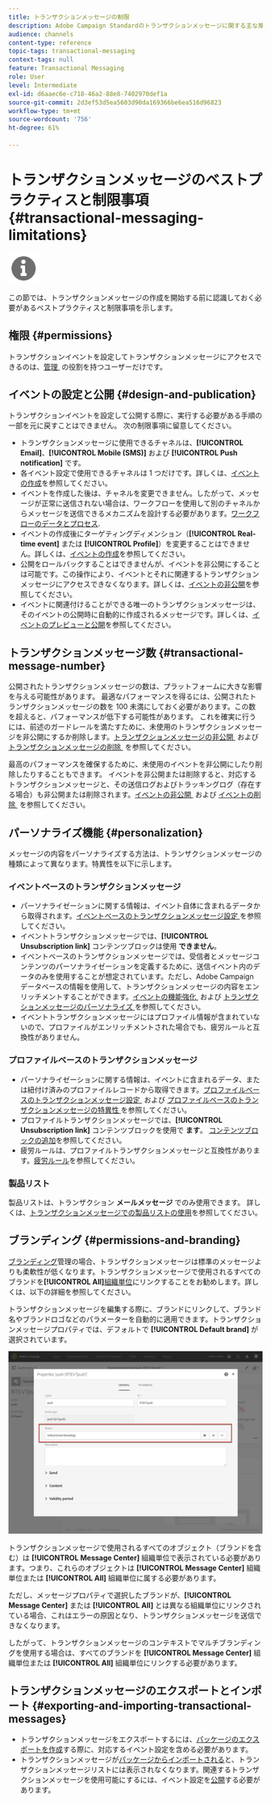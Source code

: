 ```yaml
---
title: トランザクションメッセージの制限
description: Adobe Campaign Standardのトランザクションメッセージに関する主な推奨事項と制限事項について説明します。
audience: channels
content-type: reference
topic-tags: transactional-messaging
context-tags: null
feature: Transactional Messaging
role: User
level: Intermediate
exl-id: d6aaec6e-c718-46a2-88e8-7402970def1a
source-git-commit: 2d3ef53d5ea5603d90da169366be6ea516d96823
workflow-type: tm+mt
source-wordcount: '756'
ht-degree: 61%

---
```


# トランザクションメッセージのベストプラクティスと制限事項 {#transactional-messaging-limitations}

<img src="assets/do-not-localize/icon_concepts.svg" width="60px">

この節では、トランザクションメッセージの作成を開始する前に認識しておく必要があるベストプラクティスと制限事項を示します。

<!--For more on transactional messages, including on how to configure and create them, see [Getting started with transactional messaging](../../channels/using/getting-started-with-transactional-msg.md).-->

## 権限 {#permissions}

トランザクションイベントを設定してトランザクションメッセージにアクセスできるのは、[&#x200B; 管理 &#x200B;](../../administration/using/users-management.md#functional-administrators) の役割を持つユーザーだけです。

## イベントの設定と公開 {#design-and-publication}

トランザクションイベントを設定して公開する際に、実行する必要がある手順の一部を元に戻すことはできません。 次の制限事項に留意してください。

* トランザクションメッセージに使用できるチャネルは、**[!UICONTROL Email]**、**[!UICONTROL Mobile (SMS)]** および **[!UICONTROL Push notification]** です。
* 各イベント設定で使用できるチャネルは 1 つだけです。詳しくは、[イベントの作成](../../channels/using/configuring-transactional-event.md#creating-an-event)を参照してください。
* イベントを作成した後は、チャネルを変更できません。したがって、メッセージが正常に送信されない場合は、ワークフローを使用して別のチャネルからメッセージを送信できるメカニズムを設計する必要があります。[ワークフローのデータとプロセス](../../automating/using/get-started-workflows.md).
* イベントの作成後にターゲティングディメンション（**[!UICONTROL Real-time event]** または **[!UICONTROL Profile]**）を変更することはできません。詳しくは、[イベントの作成](../../channels/using/configuring-transactional-event.md#creating-an-event)を参照してください。
* 公開をロールバックすることはできませんが、イベントを非公開にすることは可能です。この操作により、イベントとそれに関連するトランザクションメッセージにアクセスできなくなります。詳しくは、[イベントの非公開](../../channels/using/publishing-transactional-event.md#unpublishing-an-event)を参照してください。
* イベントに関連付けることができる唯一のトランザクションメッセージは、そのイベントの公開時に自動的に作成されるメッセージです。詳しくは、[イベントのプレビューと公開](../../channels/using/publishing-transactional-event.md#previewing-and-publishing-the-event)を参照してください。

## トランザクションメッセージ数 {#transactional-message-number}

公開されたトランザクションメッセージの数は、プラットフォームに大きな影響を与える可能性があります。 最適なパフォーマンスを得るには、公開されたトランザクションメッセージの数を 100 未満にしておく必要があります。この数を超えると、パフォーマンスが低下する可能性があります。 これを確実に行うには、前述のガードレールを満たすために、未使用のトランザクションメッセージを非公開にするか削除します。 [&#x200B; トランザクションメッセージの非公開 &#x200B;](../../channels/using/publishing-transactional-message.md#unpublishing-a-transactional-message) および [&#x200B; トランザクションメッセージの削除 &#x200B;](../../channels/using/publishing-transactional-message.md#deleting-a-transactional-message) を参照してください。

最高のパフォーマンスを確保するために、未使用のイベントを非公開にしたり削除したりすることもできます。 イベントを非公開または削除すると、対応するトランザクションメッセージと、その送信ログおよびトラッキングログ（存在する場合）も非公開または削除されます。 [&#x200B; イベントの非公開 &#x200B;](../../channels/using/publishing-transactional-event.md#unpublishing-an-event) および [&#x200B; イベントの削除 &#x200B;](../../channels/using/publishing-transactional-event.md#deleting-an-event) を参照してください。

## パーソナライズ機能 {#personalization}

メッセージの内容をパーソナライズする方法は、トランザクションメッセージの種類によって異なります。特異性を以下に示します。

### イベントベースのトランザクションメッセージ

* パーソナライゼーションに関する情報は、イベント自体に含まれるデータから取得されます。[&#x200B; イベントベースのトランザクションメッセージ設定 &#x200B;](../../channels/using/configuring-transactional-event.md#event-based-transactional-messages) を参照してください。
* イベントトランザクションメッセージでは、**[!UICONTROL Unsubscription link]** コンテンツブロックは使用 **できません**。
* イベントベースのトランザクションメッセージでは、受信者とメッセージコンテンツのパーソナライゼーションを定義するために、送信イベント内のデータのみを使用することが想定されています。ただし、Adobe Campaign データベースの情報を使用して、トランザクションメッセージの内容をエンリッチメントすることができます。[&#x200B; イベントの機能強化 &#x200B;](../../channels/using/configuring-transactional-event.md#enriching-the-transactional-message-content) および [&#x200B; トランザクションメッセージのパーソナライズ &#x200B;](../../channels/using/editing-transactional-message.md#personalizing-a-transactional-message) を参照してください。
* イベントトランザクションメッセージにはプロファイル情報が含まれていないので、プロファイルがエンリッチメントされた場合でも、疲労ルールと互換性がありません。

### プロファイルベースのトランザクションメッセージ

* パーソナライゼーションに関する情報は、イベントに含まれるデータ、または紐付け済みのプロファイルレコードから取得できます。[&#x200B; プロファイルベースのトランザクションメッセージ設定 &#x200B;](../../channels/using/configuring-transactional-event.md#profile-based-transactional-messages) および [&#x200B; プロファイルベースのトランザクションメッセージの特異性 &#x200B;](../../channels/using/editing-transactional-message.md#profile-transactional-message-specificities) を参照してください。
* プロファイルトランザクションメッセージでは、**[!UICONTROL Unsubscription link]** コンテンツブロックを使用で **ます**。 [コンテンツブロックの追加](../../designing/using/personalization.md#adding-a-content-block)を参照してください。
* 疲労ルールは、プロファイルトランザクションメッセージと互換性があります。[疲労ルール](../../sending/using/fatigue-rules.md)を参照してください。

### 製品リスト

製品リストは、トランザクション **メールメッセージ** でのみ使用できます。 詳しくは、[トランザクションメッセージでの製品リストの使用](../../designing/using/using-product-listings.md)を参照してください。

## ブランディング {#permissions-and-branding}

[ブランディング](../../administration/using/branding.md)管理の場合、トランザクションメッセージは標準のメッセージよりも柔軟性が低くなります。トランザクションメッセージで使用されるすべてのブランドを&#x200B;**[!UICONTROL All]**&#x200B;[&#x200B;組織単位](../../administration/using/organizational-units.md)にリンクすることをお勧めします。詳しくは、以下の詳細を参照してください。

トランザクションメッセージを編集する際に、ブランドにリンクして、ブランド名やブランドロゴなどのパラメーターを自動的に適用できます。トランザクションメッセージプロパティでは、デフォルトで **[!UICONTROL Default brand]** が選択されています。

![](assets/message-center_branding.png)

トランザクションメッセージで使用されるすべてのオブジェクト（ブランドを含む）は **[!UICONTROL Message Center]** 組織単位で表示されている必要があります。つまり、これらのオブジェクトは **[!UICONTROL Message Center]** 組織単位または **[!UICONTROL All]** 組織単位に属する必要があります。

ただし、メッセージプロパティで選択したブランドが、**[!UICONTROL Message Center]** または **[!UICONTROL All]** とは異なる組織単位にリンクされている場合、これはエラーの原因となり、トランザクションメッセージを送信できなくなります。

したがって、トランザクションメッセージのコンテキストでマルチブランディングを使用する場合は、すべてのブランドを **[!UICONTROL Message Center]** 組織単位または **[!UICONTROL All]** 組織単位にリンクする必要があります。

## トランザクションメッセージのエクスポートとインポート {#exporting-and-importing-transactional-messages}

* トランザクションメッセージをエクスポートするには、[パッケージのエクスポートを作成](../../automating/using/managing-packages.md#creating-a-package)する際に、対応するイベント設定を含める必要があります。
* トランザクションメッセージが[パッケージからインポートされる](../../automating/using/managing-packages.md#importing-a-package)と、トランザクションメッセージリストには表示されなくなります。関連するトランザクションメッセージを使用可能にするには、イベント設定を[公開](../../channels/using/publishing-transactional-event.md)する必要があります。
